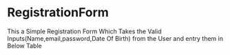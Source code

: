 # RegistrationForm
This a Simple Registration Form
Which Takes the Valid Inputs(Name,email,password,Date Of Birth) from the User and entry them in Below Table
